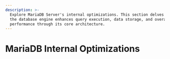 ```yaml
---
description: >-
  Explore MariaDB Server's internal optimizations. This section delves into how
  the database engine enhances query execution, data storage, and overall
  performance through its core architecture.
---
```


# MariaDB Internal Optimizations

